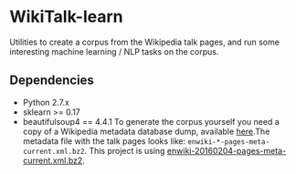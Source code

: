 # WikiTalk-learn
Utilities to create a corpus from the Wikipedia talk pages, and run some interesting machine learning / NLP tasks on the corpus.

Dependencies
------------
* Python 2.7.x
* sklearn >= 0.17
* beautifulsoup4 == 4.4.1
To generate the corpus yourself you need a copy of a Wikipedia metadata database dump, available [here](https://dumps.wikimedia.org/enwiki/).The metadata file with the talk pages looks like: `enwiki-*-pages-meta-current.xml.bz2`. This project is using [enwiki-20160204-pages-meta-current.xml.bz2](https://dumps.wikimedia.org/enwiki/20160204/).
